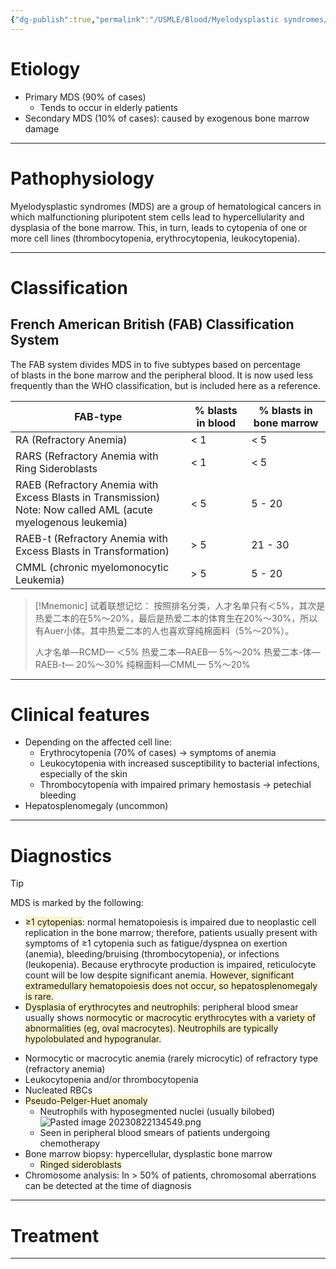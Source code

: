 ```yaml
---
{"dg-publish":true,"permalink":"/USMLE/Blood/Myelodysplastic syndromes/"}
---
```


# Etiology
- Primary MDS (90% of cases) 
	- Tends to occur in elderly patients
- Secondary MDS (10% of cases): caused by exogenous bone marrow damage

---
# Pathophysiology
Myelodysplastic syndromes (MDS) are a group of hematological cancers in which malfunctioning pluripotent stem cells lead to hypercellularity and dysplasia of the bone marrow. This, in turn, leads to cytopenia of one or more cell lines (thrombocytopenia, erythrocytopenia, leukocytopenia).

---
# Classification
## French American British (FAB) Classification System

The FAB system divides MDS in to five subtypes based on percentage of blasts in the bone marrow and the peripheral blood. It is now used less frequently than the WHO classification, but is included here as a reference.

| FAB-type                                                                                                          | % blasts in blood | % blasts in bone marrow |
| ----------------------------------------------------------------------------------------------------------------- | ----------------- | ----------------------- |
| RA (Refractory Anemia)                                                                                            | < 1               | < 5                     |
| RARS (Refractory Anemia with Ring Sideroblasts                                                                    | < 1               | < 5                     |
| RAEB (Refractory Anemia with Excess Blasts in Transmission) <br>Note: Now called AML (acute myelogenous leukemia) | < 5               | 5 - 20                  |
| RAEB-t (Refractory Anemia with Excess Blasts in Transformation)                                                   | > 5               | 21 - 30                 |
| CMML (chronic myelomonocytic Leukemia)                                                                            | > 5               | 5 - 20                  |

>[!Mnemonic] 
>试着联想记忆：
> 按照排名分类，人才名单只有＜5%，其次是热爱二本的在5%～20%，最后是热爱二本的体育生在20%～30%，所以有Auer小体。其中热爱二本的人也喜欢穿纯棉面料（5%～20%）。
> 
> 人才名单—RCMD—                ＜5%
> 热爱二本—RAEB—          5%～20%
> 热爱二本-体—RAEB-t— 20%～30%
> 纯棉面料—CMML—         5%～20%

---
# Clinical features
- Depending on the affected cell line:
	- Erythrocytopenia (70% of cases) → symptoms of anemia
	- Leukocytopenia with increased susceptibility to bacterial infections, especially of the skin
	- Thrombocytopenia with impaired primary hemostasis → petechial bleeding
- Hepatosplenomegaly (uncommon)

---
# Diagnostics
>[!tip] 
>MDS is marked by the following:
>- <span style="background:rgba(240, 200, 0, 0.2)">≥1 cytopenias</span>:  normal hematopoiesis is impaired due to neoplastic cell replication in the bone marrow; therefore, patients usually present with symptoms of ≥1 cytopenia such as fatigue/dyspnea on exertion (anemia), bleeding/bruising (thrombocytopenia), or infections (leukopenia).  Because erythrocyte production is impaired, reticulocyte count will be low despite significant anemia. <span style="background:rgba(240, 200, 0, 0.2)">However, significant extramedullary hematopoiesis does not occur, so hepatosplenomegaly is rare.</span>
>- <span style="background:rgba(240, 200, 0, 0.2)">Dysplasia of erythrocytes and neutrophils</span>:  peripheral blood smear usually shows <span style="background:rgba(240, 200, 0, 0.2)">normocytic or macrocytic erythrocytes with a variety of abnormalities (eg, oval macrocytes).  Neutrophils are typically hypolobulated and hypogranular.</span>
- Normocytic or macrocytic anemia (rarely microcytic) of refractory type (refractory anemia)
- Leukocytopenia and/or thrombocytopenia
- Nucleated RBCs
- <span style="background:rgba(240, 200, 0, 0.2)">Pseudo-Pelger-Huet anomaly</span>
	- Neutrophils with hyposegmented nuclei (usually bilobed) ![Pasted image 20230822134549.png](/img/user/appendix/Pasted%20image%2020230822134549.png)
	- Seen in peripheral blood smears of patients undergoing chemotherapy
- Bone marrow biopsy: hypercellular, dysplastic bone marrow
	- <span style="background:rgba(240, 200, 0, 0.2)">Ringed sideroblasts</span>
- Chromosome analysis: In > 50% of patients, chromosomal aberrations can be detected at the time of diagnosis

---
# Treatment


---
